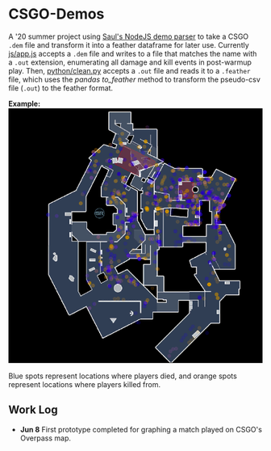 # CSGO-Demos  

A '20 summer project using [Saul's NodeJS demo parser](https://github.com/saul/demofile) to take a CSGO `.dem` file and transform it into a feather dataframe for later use. Currently [js/app.js](js/app.js) accepts a `.dem` file and writes to a file that matches the name with a `.out` extension, enumerating all damage and kill events in post-warmup play. Then, [python/clean.py](python/clean.py) accepts a `.out` file and reads it to a `.feather` file, which uses the *pandas to_feather* method to transform the pseudo-csv file (`.out`) to the feather format.  

**Example:**  
![Example output](sample.png)

Blue spots represent locations where players died, and orange spots represent locations where players killed from.


## Work Log  
* **Jun 8** First prototype completed for graphing a match played on CSGO's Overpass map.  
